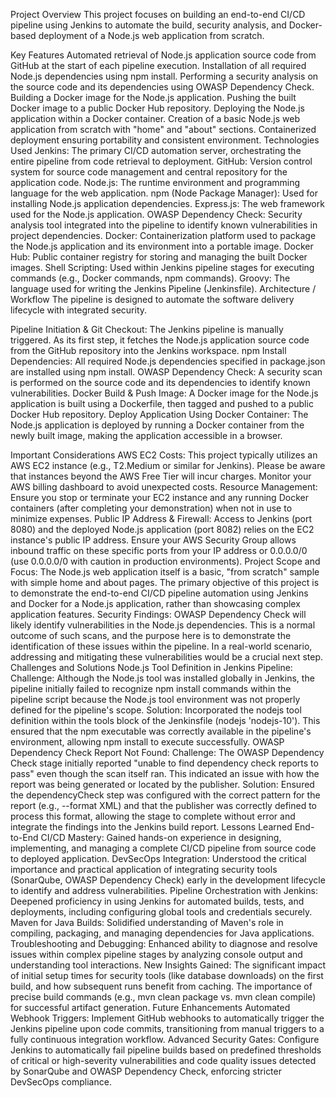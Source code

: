 Project Overview
This project focuses on building an end-to-end CI/CD pipeline using Jenkins to automate the build, security analysis, and Docker-based deployment of a Node.js web application from scratch.

Key Features
Automated retrieval of Node.js application source code from GitHub at the start of each pipeline execution.
Installation of all required Node.js dependencies using npm install.
Performing a security analysis on the source code and its dependencies using OWASP Dependency Check.
Building a Docker image for the Node.js application.
Pushing the built Docker image to a public Docker Hub repository.
Deploying the Node.js application within a Docker container.
Creation of a basic Node.js web application from scratch with "home" and "about" sections.
Containerized deployment ensuring portability and consistent environment.
Technologies Used
Jenkins: The primary CI/CD automation server, orchestrating the entire pipeline from code retrieval to deployment.
GitHub: Version control system for source code management and central repository for the application code.
Node.js: The runtime environment and programming language for the web application.
npm (Node Package Manager): Used for installing Node.js application dependencies.
Express.js: The web framework used for the Node.js application.
OWASP Dependency Check: Security analysis tool integrated into the pipeline to identify known vulnerabilities in project dependencies.
Docker: Containerization platform used to package the Node.js application and its environment into a portable image.
Docker Hub: Public container registry for storing and managing the built Docker images.
Shell Scripting: Used within Jenkins pipeline stages for executing commands (e.g., Docker commands, npm commands).
Groovy: The language used for writing the Jenkins Pipeline (Jenkinsfile).
Architecture / Workflow
The pipeline is designed to automate the software delivery lifecycle with integrated security.

Pipeline Initiation & Git Checkout: The Jenkins pipeline is manually triggered. As its first step, it fetches the Node.js application source code from the GitHub repository into the Jenkins workspace.
npm Install Dependencies: All required Node.js dependencies specified in package.json are installed using npm install.
OWASP Dependency Check: A security scan is performed on the source code and its dependencies to identify known vulnerabilities.
Docker Build & Push Image: A Docker image for the Node.js application is built using a Dockerfile, then tagged and pushed to a public Docker Hub repository.
Deploy Application Using Docker Container: The Node.js application is deployed by running a Docker container from the newly built image, making the application accessible in a browser.



Important Considerations
AWS EC2 Costs: This project typically utilizes an AWS EC2 instance (e.g., T2.Medium or similar for Jenkins). Please be aware that instances beyond the AWS Free Tier will incur charges. Monitor your AWS billing dashboard to avoid unexpected costs.
Resource Management: Ensure you stop or terminate your EC2 instance and any running Docker containers (after completing your demonstration) when not in use to minimize expenses.
Public IP Address & Firewall: Access to Jenkins (port 8080) and the deployed Node.js application (port 8082) relies on the EC2 instance's public IP address. Ensure your AWS Security Group allows inbound traffic on these specific ports from your IP address or 0.0.0.0/0 (use 0.0.0.0/0 with caution in production environments).
Project Scope and Focus: The Node.js web application itself is a basic, "from scratch" sample with simple home and about pages. The primary objective of this project is to demonstrate the end-to-end CI/CD pipeline automation using Jenkins and Docker for a Node.js application, rather than showcasing complex application features.
Security Findings: OWASP Dependency Check will likely identify vulnerabilities in the Node.js dependencies. This is a normal outcome of such scans, and the purpose here is to demonstrate the identification of these issues within the pipeline. In a real-world scenario, addressing and mitigating these vulnerabilities would be a crucial next step.
Challenges and Solutions
Node.js Tool Definition in Jenkins Pipeline:
Challenge: Although the Node.js tool was installed globally in Jenkins, the pipeline initially failed to recognize npm install commands within the pipeline script because the Node.js tool environment was not properly defined for the pipeline's scope.
Solution: Incorporated the nodejs tool definition within the tools block of the Jenkinsfile (nodejs 'nodejs-10'). This ensured that the npm executable was correctly available in the pipeline's environment, allowing npm install to execute successfully.
OWASP Dependency Check Report Not Found:
Challenge: The OWASP Dependency Check stage initially reported "unable to find dependency check reports to pass" even though the scan itself ran. This indicated an issue with how the report was being generated or located by the publisher.
Solution: Ensured the dependencyCheck step was configured with the correct pattern for the report (e.g., --format XML) and that the publisher was correctly defined to process this format, allowing the stage to complete without error and integrate the findings into the Jenkins build report.
Lessons Learned
End-to-End CI/CD Mastery: Gained hands-on experience in designing, implementing, and managing a complete CI/CD pipeline from source code to deployed application.
DevSecOps Integration: Understood the critical importance and practical application of integrating security tools (SonarQube, OWASP Dependency Check) early in the development lifecycle to identify and address vulnerabilities.
Pipeline Orchestration with Jenkins: Deepened proficiency in using Jenkins for automated builds, tests, and deployments, including configuring global tools and credentials securely.
Maven for Java Builds: Solidified understanding of Maven's role in compiling, packaging, and managing dependencies for Java applications.
Troubleshooting and Debugging: Enhanced ability to diagnose and resolve issues within complex pipeline stages by analyzing console output and understanding tool interactions.
New Insights Gained:
The significant impact of initial setup times for security tools (like database downloads) on the first build, and how subsequent runs benefit from caching.
The importance of precise build commands (e.g., mvn clean package vs. mvn clean compile) for successful artifact generation.
Future Enhancements
Automated Webhook Triggers: Implement GitHub webhooks to automatically trigger the Jenkins pipeline upon code commits, transitioning from manual triggers to a fully continuous integration workflow.
Advanced Security Gates: Configure Jenkins to automatically fail pipeline builds based on predefined thresholds of critical or high-severity vulnerabilities and code quality issues detected by SonarQube and OWASP Dependency Check, enforcing stricter DevSecOps compliance.
